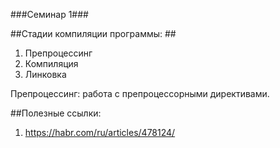 ###Семинар 1###

##Стадии компиляции программы: ##

1) Препроцессинг
2) Компиляция
3) Линковка

Препроцессинг: работа с препроцессорными директивами. 






##Полезные ссылки: 

1) https://habr.com/ru/articles/478124/

